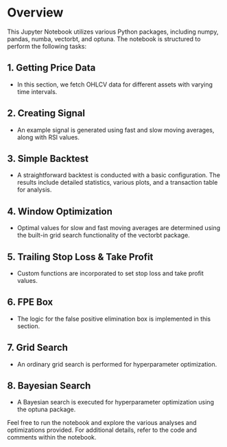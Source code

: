 # Overview
This Jupyter Notebook utilizes various Python packages, including numpy, pandas, numba, vectorbt, and optuna. The notebook is structured to perform the following tasks:


## 1. Getting Price Data
   - In this section, we fetch OHLCV data for different assets with varying time intervals.

## 2. Creating Signal
   - An example signal is generated using fast and slow moving averages, along with RSI values.

## 3. Simple Backtest
   - A straightforward backtest is conducted with a basic configuration. The results include detailed statistics, various plots, and a transaction table for analysis.

## 4. Window Optimization
   - Optimal values for slow and fast moving averages are determined using the built-in grid search functionality of the vectorbt package.

## 5. Trailing Stop Loss & Take Profit
   - Custom functions are incorporated to set stop loss and take profit values.

## 6. FPE Box
   - The logic for the false positive elimination box is implemented in this section.

## 7. Grid Search
   - An ordinary grid search is performed for hyperparameter optimization.

## 8. Bayesian Search
   - A Bayesian search is executed for hyperparameter optimization using the optuna package.


Feel free to run the notebook and explore the various analyses and optimizations provided. For additional details, refer to the code and comments within the notebook.
